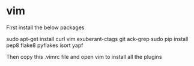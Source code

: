 # vim

First install the below packages

sudo apt-get install curl vim exuberant-ctags git ack-grep
sudo pip install pep8 flake8 pyflakes isort yapf

Then copy this .vimrc file and open vim to install all the plugins
